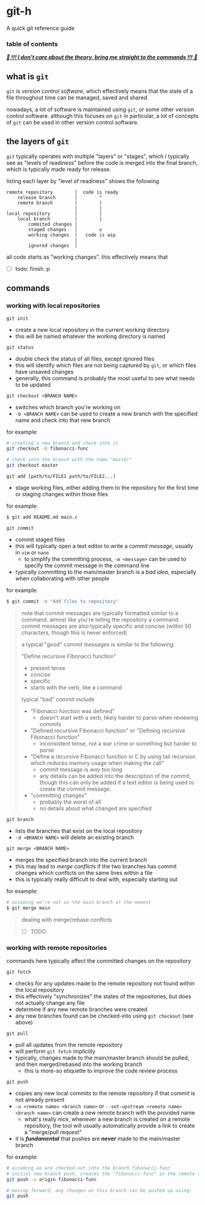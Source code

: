# git-h
A quick git reference guide

### table of contents

[***🚨 !!! I don't care about the theory, bring me straight to the commands !!! 🚨***](#commands)

## what is `git`

`git` is _version control software_, which effectively means that the state of a
file throughout time can be managed, saved and shared.

nowadays, a lot of software is maintained using `git`, or some other version
control software. although this focuses on `git` in particular, a lot of
concepts of `git` can be used in other version control software.

## the layers of `git`

`git` typically operates with multiple "layers" or "stages", which I typically
see as "levels of readiness" before the code is merged into the final branch,
which is typically made ready for release.

listing each layer by "level of readiness" shows the following

```
remote repository        |  code is ready
    release branch       |        ^
    remote branch        |        |
                         |        |
local repository         |        |
    local branch         |        |
        commited changes |
        staged changes   |        v
        working changes  |   code is wip
                         |
        ignored changes  |
```

all code starts as "working changes". this effectively means that

- [ ] todo: finish :p

## commands

### working with local repositories

`git init`

- create a new local repository in the current working directory
- this will be named whatever the working directory is named

`git status`

- double check the status of all files, except ignored files
- this will identify which files are not being captured by `git`, or which files
  have unsaved changes
- generally, this command is probably the most useful to see what needs to be
  updated

`git checkout <BRANCH NAME>`

- switches which branch you're working on
- `-b <BRANCH NAME>` can be used to create a new branch with the specified name
  and check into that new branch

for example:

```sh
# creating a new branch and check into it
git checkout -b fibonacci-func

# check into the branch with the name "master"
git checkout master
```

`git add [path/to/FILE1 path/to/FILE2...]`

- stage working files, either adding them to the repository for the first time
  or staging changes within those files

for example:

```sh
$ git add README.md main.c
```

`git commit`

- commit staged files
- this will typically open a text editor to write a _commit message_,
  usually in `vim` or `nano`
  - to simplify the committing process, `-m <message>` can be used to
    specify the commit message in the command line
- typically committing to the main/master branch is a _bad idea_, especially
  when collaborating with other people

for example:

```sh
$ git commit -m "Add files to repository"
```

> note that commit messages are typically formatted similar to a command. almost
> like you're telling the repository a command. commit messages are also
> typically specific and concise (within 50 characters, though this is never
> enforced)
>
> a typical "good" commit messages is similar to the following:
>
> "Define recursive Fibonacci function"
>
> - present tense
> - concise
> - specific
> - starts with the verb, like a command
>
> typical "bad" commit include
>
> - "Fibonacci function was defined"
>   - doesn't start with a verb, likely harder to parse when reviewing commits
> - "Defined recursive Fibonacci function" or "Defining recursive Fibonacci
>   function"
>   - inconsistent tense, not a war crime or something but harder to parse
> - "Define a recursive Fibonacci function in C by using tail recursion which
>   reduces memory usage when making the call"
>   - commit message is _way too long_
>   - any details can be added into the description of the commit, though this
>     can only be added if a text editor is being used to create the commit
>     message.
> - "committing changes"
>   - probably the worst of all
>   - no details about what changed are specified

`git branch`

- lists the branches that exist on the local repository
- `-d <BRANCH NAME>` will delete an existing branch

`git merge <BRANCH NAME>`

- merges the specified branch into the current branch
- this may lead to _merge conflicts_ if the two branches has commit changes
  which conflicts on the same lines within a file
- this is typically really difficult to deal with, especially starting out

for example:

```sh
# assuming we're not on the main branch at the moment
$ git merge main
```

> dealing with merge/rebase conflicts
>
> - [ ] TODO

### working with remote repositories

commands here typically affect the committed changes on the repository

`git fetch`

- checks for any updates made to the remote repository not found within the
  local repository
- this effectively "synchronizes" the states of the repositories, but does
  not actually change any file
- determine if any new remote branches were created
- any new branches found can be checked-into using `git checkout` (see above)

`git pull`

- pull all updates from the remote repository
- will perform `git fetch` implicitly
- typically, changes made to the main/master branch should be pulled, and then
  merged/rebased into the working branch
  - this is more-so etiquette to improve the code review process

`git push`

- copies any new local commits to the remote repository if that commit is not
  already present
- `-u <remote name> <branch name>` or `--set-upstream <remote name> <branch name>`
  can create a new remote branch with the provided name
  - what's really nice, whenever a new branch is created on a remote repository,
    the tool will usually automatically provide a link to create a "merge/pull
    request"
- it is ***fundamental*** that pushes are ***never*** made to the main/master
  branch

for example:

```sh
# assuming we are checked-out into the branch fibonacci-func
# initial new branch push, creates the "fibonacci-func" in the remote repository
git push -u origin fibonacci-func

# moving forward, any changes on this branch can be pushed up using:
git push
```
